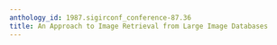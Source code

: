 ```yaml
---
anthology_id: 1987.sigirconf_conference-87.36
title: An Approach to Image Retrieval from Large Image Databases
---
```

